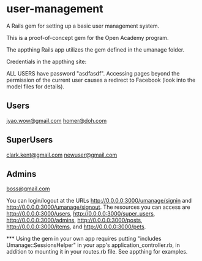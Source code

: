 user-management
===============

A Rails gem for setting up a basic user management system.

This is a proof-of-concept gem for the Open Academy program.

The appthing Rails app utilizes the gem defined in the umanage folder.

Credentials in the appthing site:

ALL USERS have password "asdfasdf". Accessing pages beyond the permission of the current user causes a redirect to Facebook (look into the model files for details).

Users
----
jyao.wow@gmail.com
homer@doh.com

SuperUsers
-----
clark.kent@gmail.com
newuser@gmail.com

Admins
-----
boss@gmail.com

You can login/logout at the URLs http://0.0.0.0:3000/umanage/signin and http://0.0.0.0:3000/umanage/signout.
The resources you can access are http://0.0.0.0:3000/users, http://0.0.0.0:3000/super_users, http://0.0.0.0:3000/admins, http://0.0.0.0:3000/posts, http://0.0.0.0:3000/items, and http://0.0.0.0:3000/pets.

*** Using the gem in your own app requires putting "includes Umanage::SessionsHelper" in your app's application_controller.rb, in addition to mounting it in your routes.rb file. See appthing for examples.
